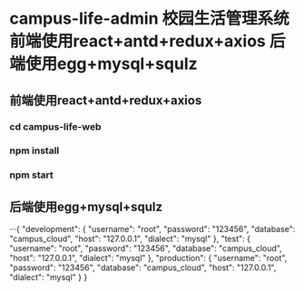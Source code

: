 # campus-life-admin 校园生活管理系统 前端使用react+antd+redux+axios 后端使用egg+mysql+squlz

## 前端使用react+antd+redux+axios
### cd campus-life-web
### npm install
### npm start
## 后端使用egg+mysql+squlz

···{
  "development": {
    "username": "root",
    "password": "123456",
    "database": "campus_cloud",
    "host": "127.0.0.1",
    "dialect": "mysql"
  },
  "test": {
    "username": "root",
    "password": "123456",
    "database": "campus_cloud",
    "host": "127.0.0.1",
    "dialect": "mysql"
  },
  "production": {
    "username": "root",
    "password": "123456",
    "database": "campus_cloud",
    "host": "127.0.0.1",
    "dialect": "mysql"
  }
}
